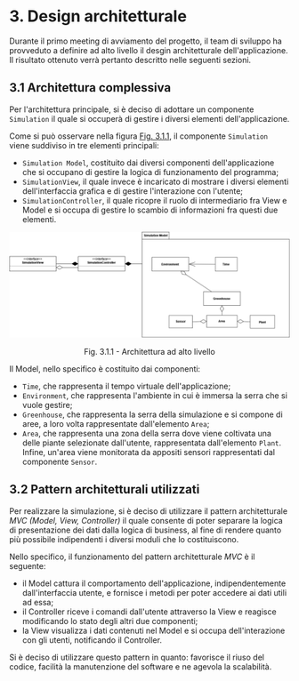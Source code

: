 # 3. Design architetturale
Durante il primo meeting di avviamento del progetto, il team di sviluppo ha provveduto a definire ad alto livello il desgin architetturale dell'applicazione. Il risultato ottenuto verrà pertanto descritto nelle seguenti sezioni.

## 3.1 Architettura complessiva
Per l'architettura principale, si è deciso di adottare un componente `Simulation` il quale si occuperà di gestire i diversi elementi dell'applicazione.

Come si può osservare nella figura [Fig. 3.1.1], il componente `Simulation` viene suddiviso in tre elementi principali:
- `Simulation Model`, costituito dai diversi componenti dell'applicazione che si occupano di gestire la logica di funzionamento del programma;
- `SimulationView`, il quale invece è incaricato di mostrare i diversi elementi dell'interfaccia grafica e di gestire l'interazione con l'utente;
- `SimulationController`, il quale ricopre il ruolo di intermediario fra View e Model e si occupa di gestire lo scambio di informazioni fra questi due elementi.

<div align="center">
  <img src="img/architettura_alto_livello.png" />
  <p> Fig. 3.1.1 - Architettura ad alto livello </p>
</div>

[Fig. 3.1.1]:img/architettura_alto_livello.png

Il Model, nello specifico è costituito dai componenti:
- `Time`, che rappresenta il tempo virtuale dell'applicazione;
- `Environment`, che rappresenta l'ambiente in cui è immersa la serra che si vuole gestire;
- `Greenhouse`, che rappresenta la serra della simulazione e si compone di aree, a loro volta rappresentate dall'elemento `Area`;
- `Area`, che rappresenta una zona della serra dove viene coltivata una delle piante selezionate dall'utente, rappresentata dall'elemento `Plant`. Infine, un'area viene monitorata da appositi sensori rappresentati dal componente `Sensor`.

## 3.2 Pattern architetturali utilizzati

Per realizzare la simulazione, si è deciso di utilizzare il pattern architetturale _MVC (Model, View, Controller)_ il quale consente di poter separare la logica di presentazione dei dati dalla logica di business, al fine di rendere quanto più possibile indipendenti i diversi moduli che lo costituiscono.

Nello specifico, il funzionamento del pattern architetturale _MVC_ è il seguente:

- il Model cattura il comportamento dell'applicazione, indipendentemente dall'interfaccia utente, e fornisce i metodi per poter accedere ai dati utili ad essa;
- il Controller riceve i comandi dall'utente attraverso la View e reagisce modificando lo stato degli altri due componenti;
- la View visualizza i dati contenuti nel Model e si occupa dell'interazione con gli utenti, notificando il Controller.

Si è deciso di utilizzare questo pattern in quanto: favorisce il riuso del codice, facilità la manutenzione del software e ne agevola la scalabilità.
